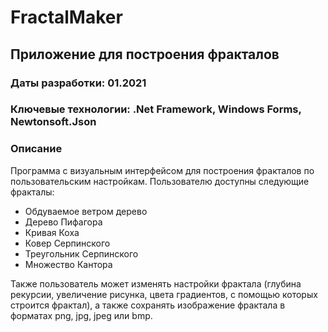 # FractalMaker
## Приложение для построения фракталов

### Даты разработки: 01.2021

### Ключевые технологии: .Net Framework, Windows Forms, Newtonsoft.Json

### Описание

Программа с визуальным интерфейсом для построения фракталов по пользовательским настройкам.
Пользователю доступны следующие фракталы:
* Обдуваемое ветром дерево
* Дерево Пифагора
* Кривая Коха
* Ковер Серпинского
* Треугольник Серпинского
* Множество Кантора

Также пользователь может изменять настройки фрактала (глубина рекурсии, увеличение рисунка, цвета градиентов, с помощью которых строится фрактал), а также сохранять изображение фрактала в форматах png, jpg, jpeg или bmp.